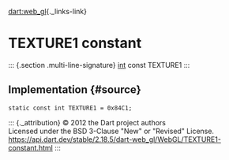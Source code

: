 [dart:web\_gl](../../dart-web_gl/dart-web_gl-library){._links-link}

TEXTURE1 constant
=================

::: {.section .multi-line-signature}
[int](../../dart-core/int-class) const TEXTURE1
:::

Implementation {#source}
--------------

``` {.language-dart data-language="dart"}
static const int TEXTURE1 = 0x84C1;
```

::: {._attribution}
© 2012 the Dart project authors\
Licensed under the BSD 3-Clause \"New\" or \"Revised\" License.\
<https://api.dart.dev/stable/2.18.5/dart-web_gl/WebGL/TEXTURE1-constant.html>
:::
